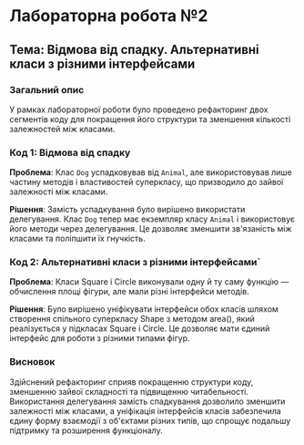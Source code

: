 # Лабораторна робота №2
## Тема: Відмова від спадку. Альтернативні класи з різними інтерфейсами

### Загальний опис
У рамках лабораторної роботи було проведено рефакторинг двох сегментів коду для покращення його структури та зменшення кількості залежностей між класами.

### Код 1: Відмова від спадку
**Проблема**: Клас `Dog` успадковував від `Animal`, але використовував лише частину методів і властивостей суперкласу, що призводило до зайвої залежності між класами.

**Рішення**: Замість успадкування було вирішено використати делегування. Клас `Dog` тепер має екземпляр класу `Animal` і використовує його методи через делегування. Це дозволяє зменшити зв'язаність між класами та поліпшити їх гнучкість.

### Код 2: Альтернативні класи з різними інтерфейсами`
**Проблема**: Класи Square і Circle виконували одну й ту саму функцію — обчислення площі фігури, але мали різні інтерфейси методів.

**Рішення**: Було вирішено уніфікувати інтерфейси обох класів шляхом створення спільного суперкласу Shape з методом area(), який реалізується у підкласах Square і Circle. Це дозволяє мати єдиний інтерфейс для роботи з різними типами фігур.

### Висновок
Здійснений рефакторинг сприяв покращенню структури коду, зменшенню зайвої складності та підвищенню читабельності. Використання делегування замість спадкування дозволило зменшити залежності між класами, а уніфікація інтерфейсів класів забезпечила єдину форму взаємодії з об'єктами різних типів, що спрощує подальшу підтримку та розширення функціоналу.